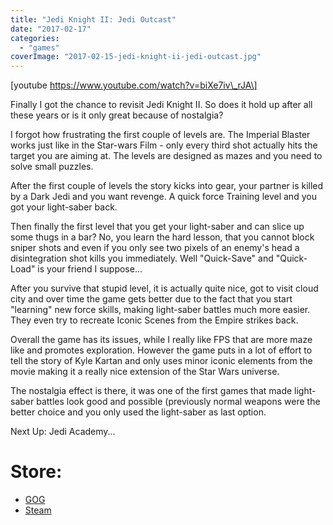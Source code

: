 ```yaml
---
title: "Jedi Knight II: Jedi Outcast"
date: "2017-02-17"
categories: 
  - "games"
coverImage: "2017-02-15-jedi-knight-ii-jedi-outcast.jpg"
---
```


\[youtube https://www.youtube.com/watch?v=biXe7iv\_rJA\]

Finally I got the chance to revisit Jedi Knight II. So does it hold up after all these years or is it only great because of nostalgia?

I forgot how frustrating the first couple of levels are. The Imperial Blaster works just like in the Star-wars Film - only every third shot actually hits the target you are aiming at. The levels are designed as mazes and you need to solve small puzzles.

After the first couple of levels the story kicks into gear, your partner is killed by a Dark Jedi and you want revenge. A quick force Training level and you got your light-saber back.

Then finally the first level that you get your light-saber and can slice up some thugs in a bar? No, you learn the hard lesson, that you cannot block sniper shots and even if you only see two pixels of an enemy's head a disintegration shot kills you immediately. Well "Quick-Save" and "Quick-Load" is your friend I suppose...

After you survive that stupid level, it is actually quite nice, got to visit cloud city and over time the game gets better due to the fact that you start "learning" new force skills, making light-saber battles much more easier. They even try to recreate Iconic Scenes from the Empire strikes back.

Overall the game has its issues, while I really like FPS that are more maze like and promotes exploration. However the game puts in a lot of effort to tell the story of Kyle Kartan and only uses minor iconic elements from the movie making it a really nice extension of the Star Wars universe.

The nostalgia effect is there, it was one of the first games that made light-saber battles look good and possible (previously normal weapons were the better choice and you only used the light-saber as last option.

Next Up: Jedi Academy...

# Store:

- [GOG](https://www.gog.com/game/star_wars_jedi_knight_ii_jedi_outcast "https://www.gog.com/game/star_wars_jedi_knight_ii_jedi_outcast")
- [Steam](https://store.steampowered.com/app/6030/STAR_WARS_Jedi_Knight_II__Jedi_Outcast/ "https://store.steampowered.com/app/6030/STAR_WARS_Jedi_Knight_II__Jedi_Outcast/")
